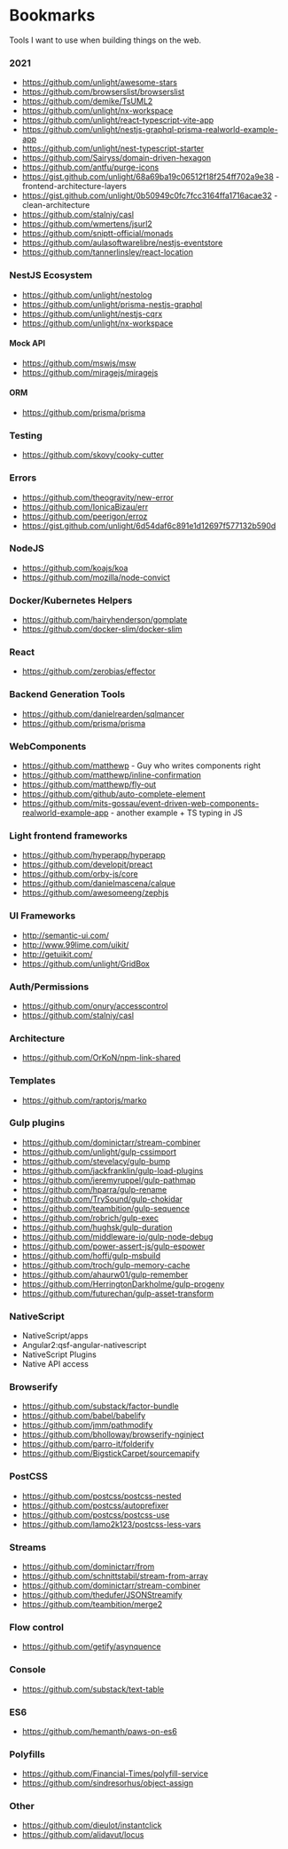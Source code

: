 # Bookmarks
Tools I want to use when building things on the web.

### 2021
* https://github.com/unlight/awesome-stars
* https://github.com/browserslist/browserslist
* https://github.com/demike/TsUML2
* https://github.com/unlight/nx-workspace
* https://github.com/unlight/react-typescript-vite-app
* https://github.com/unlight/nestjs-graphql-prisma-realworld-example-app
* https://github.com/unlight/nest-typescript-starter
* https://github.com/Sairyss/domain-driven-hexagon
* https://github.com/antfu/purge-icons
* https://gist.github.com/unlight/68a69ba19c06512f18f254ff702a9e38 - frontend-architecture-layers
* https://gist.github.com/unlight/0b50949c0fc7fcc3164ffa1716acae32 - clean-architecture
* https://github.com/stalniy/casl
* https://github.com/wmertens/jsurl2
* https://github.com/sniptt-official/monads
* https://github.com/aulasoftwarelibre/nestjs-eventstore
* https://github.com/tannerlinsley/react-location

### NestJS Ecosystem
- https://github.com/unlight/nestolog
- https://github.com/unlight/prisma-nestjs-graphql
- https://github.com/unlight/nestjs-cqrx
- https://github.com/unlight/nx-workspace

#### Mock API
- https://github.com/mswjs/msw
- https://github.com/miragejs/miragejs

#### ORM
- https://github.com/prisma/prisma

### Testing
- https://github.com/skovy/cooky-cutter

### Errors
- https://github.com/theogravity/new-error
- https://github.com/IonicaBizau/err
- https://github.com/peerigon/erroz
- https://gist.github.com/unlight/6d54daf6c891e1d12697f577132b590d

### NodeJS
* https://github.com/koajs/koa
* https://github.com/mozilla/node-convict

### Docker/Kubernetes Helpers
* https://github.com/hairyhenderson/gomplate
* https://github.com/docker-slim/docker-slim

### React
* https://github.com/zerobias/effector

### Backend Generation Tools
* https://github.com/danielrearden/sqlmancer
* https://github.com/prisma/prisma

### WebComponents
* https://github.com/matthewp - Guy who writes components right
* https://github.com/matthewp/inline-confirmation
* https://github.com/matthewp/fly-out
* https://github.com/github/auto-complete-element
* https://github.com/mits-gossau/event-driven-web-components-realworld-example-app - another example + TS typing in JS

### Light frontend frameworks
- https://github.com/hyperapp/hyperapp
- https://github.com/developit/preact
- https://github.com/orby-js/core
- https://github.com/danielmascena/calque
- https://github.com/awesomeeng/zephjs

### UI Frameworks
- http://semantic-ui.com/
- http://www.99lime.com/uikit/
- http://getuikit.com/
- https://github.com/unlight/GridBox

### Auth/Permissions
- https://github.com/onury/accesscontrol
- https://github.com/stalniy/casl

### Architecture
- https://github.com/OrKoN/npm-link-shared

### Templates
- https://github.com/raptorjs/marko

### Gulp plugins
- https://github.com/dominictarr/stream-combiner
- https://github.com/unlight/gulp-cssimport
- https://github.com/stevelacy/gulp-bump
- https://github.com/jackfranklin/gulp-load-plugins
- https://github.com/jeremyruppel/gulp-pathmap
- https://github.com/hparra/gulp-rename
- https://github.com/TrySound/gulp-chokidar
- https://github.com/teambition/gulp-sequence
- https://github.com/robrich/gulp-exec
- https://github.com/hughsk/gulp-duration
- https://github.com/middleware-io/gulp-node-debug
- https://github.com/power-assert-js/gulp-espower
- https://github.com/hoffi/gulp-msbuild
- https://github.com/troch/gulp-memory-cache
- https://github.com/ahaurw01/gulp-remember
- https://github.com/HerringtonDarkholme/gulp-progeny
- https://github.com/futurechan/gulp-asset-transform

### NativeScript
* NativeScript/apps
* Angular2:qsf-angular-nativescript
* NativeScript Plugins
* Native API access

### Browserify
- https://github.com/substack/factor-bundle
- https://github.com/babel/babelify
- https://github.com/jmm/pathmodify
- https://github.com/bholloway/browserify-nginject
- https://github.com/parro-it/folderify
- https://github.com/BigstickCarpet/sourcemapify

### PostCSS
- https://github.com/postcss/postcss-nested
- https://github.com/postcss/autoprefixer
- https://github.com/postcss/postcss-use
- https://github.com/lamo2k123/postcss-less-vars

### Streams
- https://github.com/dominictarr/from
- https://github.com/schnittstabil/stream-from-array
- https://github.com/dominictarr/stream-combiner
- https://github.com/thedufer/JSONStreamify
- https://github.com/teambition/merge2

### Flow control
- https://github.com/getify/asynquence

### Console
- https://github.com/substack/text-table

### ES6
- https://github.com/hemanth/paws-on-es6

### Polyfills
- https://github.com/Financial-Times/polyfill-service
- https://github.com/sindresorhus/object-assign

### Other
- https://github.com/dieulot/instantclick
- https://github.com/alidavut/locus

